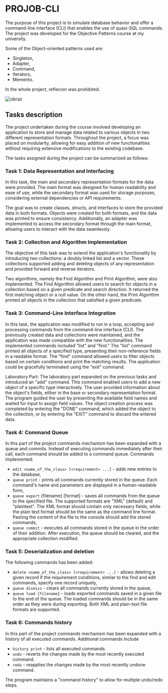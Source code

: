 # PROJOB-CLI
The purpose of this project is to simulate database behavior and offer a command-line interface (CLI) that enables the use of quasi-SQL commands. The project was developed for the Objective Patterns course at my university.

Some of the Object-oriented patterns used are:
- Singleton,
- Adapter,
- Command,
- Iterators,
- Memento.

In the whole project, reflecion was prohibited.

![obraz](https://github.com/migoox/PROJOB-CLI/assets/56317134/1d3c10e5-d39f-476d-b2a7-5b875e8b6000)


## Tasks description
The project undertaken during the course involved developing an application to store and manage data related to various objects in two different representation formats. Throughout the project, a focus was placed on modularity, allowing for easy addition of new functionalities without requiring extensive modifications to the existing codebase. 

The tasks assigned during the project can be summarized as follows:

### Task 1: Data Representation and Interfacing
In this task, the main and secondary representation formats for the data were provided. The main format was designed for human readability and ease of use, while the secondary format was used for storage purposes, considering external dependencies or API requirements. 

The goal was to create classes, structs, and interfaces to store the provided data in both formats. Objects were created for both formats, and the data was printed to ensure consistency. Additionally, an adapter was implemented to access the secondary format through the main format, allowing users to interact with the data seamlessly.

### Task 2: Collection and Algorithm Implementation
The objective of this task was to extend the application's functionality by introducing two collections: a doubly linked list and a vector. These collections supported adding and deleting objects of any representation and provided forward and reverse iterators. 

Two algorithms, namely the Find Algorithm and Print Algorithm, were also implemented. The Find Algorithm allowed users to search for objects in a collection based on a given predicate and search direction. It returned the first matching object or a null value. On the other hand, the Print Algorithm printed all objects in the collection that satisfied a given predicate.

### Task 3: Command-Line Interface Integration
In this task, the application was modified to run in a loop, accepting and processing commands from the command-line interface (CLI). The previously created data and collections were maintained, and the application was made compatible with the new functionalities. The implemented commands included "list" and "find." The "list" command printed all objects of a specified type, presenting their non-reference fields in a readable format. The "find" command allowed users to filter objects based on certain conditions and print the matching results. The application could be gracefully terminated using the "exit" command.

Laboratory Part:
The laboratory part expanded on the previous tasks and introduced an "add" command. This command enabled users to add a new object of a specific type interactively. The user provided information about the object's fields, either in the base or secondary representation format. The program guided the user by presenting the available field names and waited for input to assign field values. The object creation process was completed by entering the "DONE" command, which added the object to the collection, or by entering the "EXIT" command to discard the entered data.

### Task 4: Command Queue 
In this part of the project commands mechanism has been expanded with a queue and commits. Instead of executing commands immediately after their call, each command should be added to a command queue. Commands implemented:
- `edit <name_of_the_class> [<requirement> ...]` - adds new entries to the database,
- `queue print` - prints all commands currently stored in the queue. Each command's name and parameters are displayed in a human-readable form,
- `queue export` {filename} [format] - saves all commands from the queue to the specified file. The supported formats are "XML" (default) and "plaintext". The XML format should contain only necessary fields, while the plain text format should be the same as the command line format. Pasting the content of the file to the console should add the stored commands,
- `queue commit` - executes all commands stored in the queue in the order of their addition. After execution, the queue should be cleared, and the appropriate collection modified.

### Task 5: Deserialization and deletion 
The following commands has been added:
- `delete <name_of_the_class> [<requirement> ...]` - allows deleting a given record if the requirement conditions, similar to the find and edit commands, specify one record uniquely,
- `queue dismiss` - clears all commands currently stored in the queue,
- `queue load {filename}` - loads exported commands saved in a given file to the end of the queue. The loaded commands should be in the same order as they were during exporting. Both XML and plain-text file formats are supported.

### Task 6: Commands history
 In this part of the project commands mechanism has been expanded with a history of all executed commands. Additional commands include
- `history print` - lists all executed commands.
- `undo` - reverts the changes made by the most recently executed command.
- `redo` - reapplies the changes made by the most recently undone command.

The program maintains a "command history" to allow for multiple undo/redo steps.
